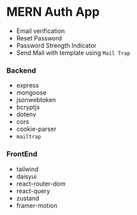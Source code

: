 # MERN Auth App 
- Email verification
- Reset Password
- Password Strength Indicator 
- Send Mail with template using `Mail Trap`

### Backend
- express 
- mongoose 
- jsonwebtoken 
- bcryptjs 
- dotenv 
- cors 
- cookie-parser 
- `mailtrap`

### FrontEnd
- tailwind 
- daisyui
- react-router-dom 
- react-query
- zustand
- framer-motion
